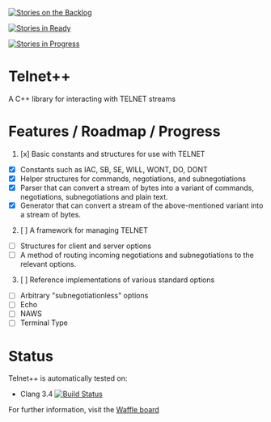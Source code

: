 [![Stories on the Backlog](https://badge.waffle.io/KazDragon/telnetpp.png?label=backlog&title=Stories%20On%20The%20Backlog)](https://waffle.io/KazDragon/telnetpp)

[![Stories in Ready](https://badge.waffle.io/KazDragon/telnetpp.png?label=ready&title=Stories%20In%20Ready)](https://waffle.io/KazDragon/telnetpp)

[![Stories in Progress](https://badge.waffle.io/KazDragon/telnetpp.png?label=in%20progress&title=Stories%20In%20Progress)](https://waffle.io/KazDragon/telnetpp)


# Telnet++
A C++ library for interacting with TELNET streams

# Features / Roadmap / Progress

1. [x] Basic constants and structures for use with TELNET
  * [x] Constants such as IAC, SB, SE, WILL, WONT, DO, DONT
  * [x] Helper structures for commands, negotiations, and subnegotiations
  * [x] Parser that can convert a stream of bytes into a variant of commands, negotiations, subnegotiations and plain text.
  * [x] Generator that can convert a stream of the above-mentioned variant into a stream of bytes.
2. [ ] A framework for managing TELNET
  * [ ] Structures for client and server options
  * [ ] A method of routing incoming negotiations and subnegotiations to the relevant options.
3. [ ] Reference implementations of various standard options
  * [ ] Arbitrary "subnegotiationless" options
  * [ ] Echo
  * [ ] NAWS
  * [ ] Terminal Type

# Status
Telnet++ is automatically tested on:
* Clang 3.4 [![Build Status](https://travis-ci.org/KazDragon/telnetpp.svg?branch=master)](https://travis-ci.org/KazDragon/telnetpp)

For further information, visit the [Waffle board](https://waffle.io/KazDragon/telnetpp)

